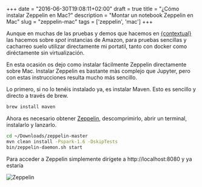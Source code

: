 +++
date = "2016-06-30T19:08:11+02:00"
draft = true
title = "¿Cómo instalar Zeppelin en Mac?"
description = "Montar un notebook Zeppelin en Mac"
slug = "zeppelin-mac"
tags = ['zeppelin', 'mac']
+++


Aunque en muchas de las pruebas y demos que hacemos en [{contextual}](http://contextual.team) las hacemos sobre *spot* instancias de Amazon, para pruebas sencillas y cacharreo suelo utilizar directamente mi portatil, tanto con docker como diréctamente sin virtualización.

En esta ocasión os dejo como instalar fácilmente Zeppelin directamente sobre Mac. Instalar Zeppelin es bastante màs complejo que Jupyter, pero con estas instrucciones resulta mucho más sencillo.

Lo primero, si no lo tenéis instalado ya, es instalar Maven. Esto es sencillo y directo a través de brew.

```zsh
brew install maven
```

Ahora es necesario obtener [Zeppelin](https://github.com/apache/incubator-zeppelin/archive/master.zip), descomprimirlo, abrir un terminal, instalarlo y lanzarlo.

```zsh
cd ~/Downloads/zeppelin-master
mvn clean install -Pspark-1.6 -DskipTests
bin/zeppelin-daemon.sh start
```

Para acceder a Zeppelin simplemente dirígete a http://localhost:8080 y ya estaría

![Zeppelin](/images/4_zeppelin.png)
